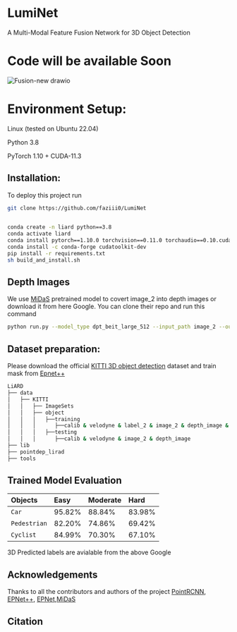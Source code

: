 
# LumiNet

A Multi-Modal Feature Fusion Network for 3D Object Detection

# Code will be available Soon


![Fusion-new drawio](https://github.com/faziii0/LumiNet/assets/111413133/bfea5354-d194-4cfd-8ef4-138d72fb807f)



# Environment Setup:
Linux (tested on Ubuntu 22.04)

Python 3.8

PyTorch 1.10 + CUDA-11.3




## Installation:

To deploy this project run

```bash
git clone https://github.com/faziii0/LumiNet
  
```

```bash
conda create -n liard python==3.8
conda activate liard
conda install pytorch==1.10.0 torchvision==0.11.0 torchaudio==0.10.cudatoolkit=11.3 -c pytorch -c conda-forge
conda install -c conda-forge cudatoolkit-dev
pip install -r requirements.txt
sh build_and_install.sh
```
## Depth Images
We use [MiDaS](https://github.com/isl-org/MiDaS) pretrained model to covert image_2 into depth images or download it from here Google. You can clone their repo and run this command
```bash
python run.py --model_type dpt_beit_large_512 --input_path image_2 --output_path depth


```
## Dataset preparation:

Please download the official [KITTI 3D object detection](https://www.cvlibs.net/datasets/kitti/eval_object.php?obj_benchmark=3d) dataset and  train mask from [Epnet++](https://github.com/happinesslz/EPNetV2)

```bash
LiARD
├── data
│   ├── KITTI
│   │   ├── ImageSets
│   │   ├── object
│   │   │   ├──training
│   │   │      ├──calib & velodyne & label_2 & image_2 & depth_image & train_mask
│   │   │   ├──testing
│   │   │      ├──calib & velodyne & image_2 & depth_image
├── lib
├── pointdep_lirad
├── tools
```
## Trained Model Evaluation





| Objects | Easy|Moderate     | Hard                   | 
| :-------- | :------- | :----------- | :----------|
| `Car` | 95.82% | 88.84% | 83.98%
| `Pedestrian` | 82.20% | 74.86% | 69.42%
| `Cyclist` | 84.99% | 70.30% | 67.10%

3D Predicted labels are avialable from the above Google


## Acknowledgements

 Thanks to all the contributors and authors of the project [PointRCNN](https://github.com/sshaoshuai/PointRCNN), [EPNet++](https://github.com/happinesslz/EPNetV2), [EPNet](https://github.com/happinesslz/EPNet),[MiDaS](https://github.com/isl-org/MiDaS)

## Citation



